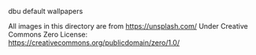 dbu default wallpapers

All images in this directory are from https://unsplash.com/
Under Creative Commons Zero License: https://creativecommons.org/publicdomain/zero/1.0/